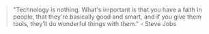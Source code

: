 
> "Technology is nothing. What's important is that you have a faith in people, that they're basically good and smart, and if you give them tools, they'll do wonderful things with them." - Steve Jobs

<!---
SOORAJTS2001/SOORAJTS2001 is a ✨ special ✨ repository because its `README.md` (this file) appears on your GitHub profile.
You can click the Preview link to take a look at your changes.
--->
